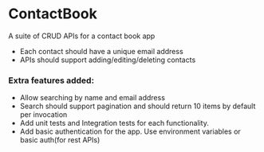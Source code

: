 # ContactBook 
A suite of CRUD APIs for a contact book app
* Each contact should have a unique email address
* APIs should support adding/editing/deleting contacts

### Extra features added:
* Allow searching by name and email address
* Search should support pagination and should return 10 items by default per invocation
* Add unit tests and Integration tests for each functionality.
* Add basic authentication for the app. Use environment variables or basic auth(for rest APIs)
